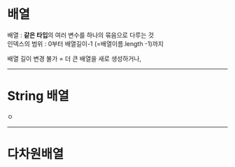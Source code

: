 배열
===

배열 : **같은 타입**의 여러 변수를 하나의 묶음으로 다루는 것  
인덱스의 범위 : 0부터 배열길이-1 (=배열이름.length -1)까지  
  
배열 길이 변경 불가 = 더 큰 배열을 새로 생성하거나, 

  
-----
  
String 배열
===
  
ㅇ






  
----
  
다차원배열
===
  
